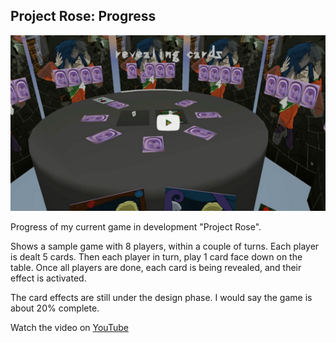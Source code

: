 ## Project Rose: Progress

![Project Rose progress picture](../images/news/project_rose-progress.png "A small video showing the gameplay of 'Project Rose'")

Progress of my current game in development "Project Rose".

Shows a sample game with 8 players, within a couple of turns. Each player is dealt 5 cards. Then each player in turn, play 1 card face down on the table. Once all players are done, each card is being revealed, and their effect is activated.

The card effects are still under the design phase. I would say the game is about 20% complete.

Watch the video on <a class="button" href="https://www.youtube.com/watch?v=uvvYvDC4EYY">YouTube</a>
